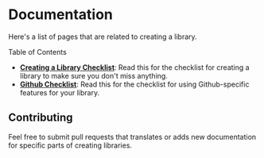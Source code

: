# Documentation

Here's a list of pages that are related to creating a library.

Table of Contents

- **[Creating a Library Checklist](CreatingALibraryChecklist.md)**:
  Read this for the checklist for creating a library to make sure you don't
  miss anything.
- **[Github Checklist](Github.md)**:
  Read this for the checklist for using Github-specific features for your
  library.

## Contributing

Feel free to submit pull requests that translates or adds new documentation for
specific parts of creating libraries.
